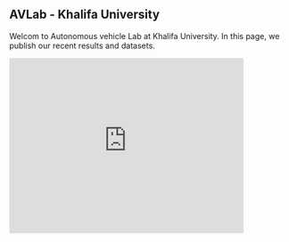 ## AVLab - Khalifa University
Welcom to Autonomous vehicle Lab at Khalifa University. In this page, we publish our recent results and datasets.



<iframe width="420" height="315" src="https://www.youtube.com/watch?v=k4qmW9vgAio" frameborder="0" allowfullscreen> </iframe>
